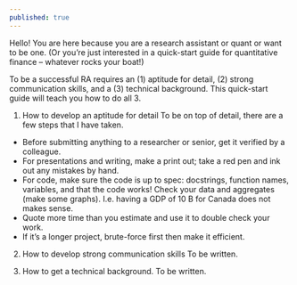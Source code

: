 ```yaml
---
published: true
---
```

Hello! You are here because you are a research assistant or quant or want to be one. (Or you’re just interested in a quick-start guide for quantitative finance – whatever rocks your boat!)

To be a successful RA requires an (1) aptitude for detail, (2) strong communication skills, and a (3) technical background. This quick-start guide will teach you how to do all 3.

1. How to develop an aptitude for detail
To be on top of detail, there are a few steps that I have taken.
- Before submitting anything to a researcher or senior, get it verified by a colleague.
- For presentations and writing, make a print out; take a red pen and ink out any mistakes by hand.
- For code, make sure the code is up to spec: docstrings, function names, variables, and that the code works! Check your data and aggregates (make some graphs). I.e. having a GDP of 10 B for Canada does not makes sense.
- Quote more time than you estimate and use it to double check your work.
- If it’s a longer project, brute-force first then make it efficient.

2. How to develop strong communication skills
To be written.

3. How to get a technical background.
To be written.
